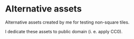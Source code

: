# Alternative assets

Alternative assets created by me for testing non-square tiles.

I dedicate these assets to public domain (i. e. apply CC0).
